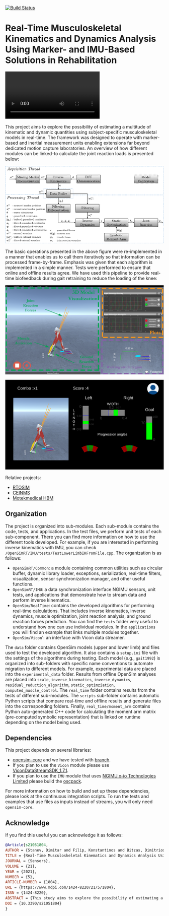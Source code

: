 [![Build Status](https://travis-ci.com/mitkof6/OpenSimRT.svg?token=6jXyQbpyyXVTJGTxHvxD&branch=master)](https://travis-ci.com/mitkof6/OpenSimRT)

# Real-Time Musculoskeletal Kinematics and Dynamics Analysis Using Marker- and IMU-Based Solutions in Rehabilitation

![Demo video](https://mitkof6.gitlab.io/personal-site/publications/sensors2021/real_time_framework_video.mp4)

This project aims to explore the possibility of estimating a multitude of
kinematic and dynamic quantities using subject-specific musculoskeletal models
in real-time. The framework was designed to operate with marker-based and
inertial measurement units enabling extensions far beyond dedicated motion
capture laboratories. An overview of how different modules can be linked-to
calculate the joint reaction loads is presented below:

![pipeline](./doc/figures/real_time_pipeline.png)

The basic operations presented in the above figure were re-implemented in a
manner that enables us to call them iteratively so that information can be
processed frame-by-frame. Emphasis was given that each algorithm is implemented
in a simple manner. Tests were performed to ensure that online and offline
results agree. We have used this pipeline to provide real-time biofeedback
during gait retraining to reduce the loading of the knee:

![visualization_front_end](./doc/figures/visualization_front_end.png)

![gait_retraining](./doc/figures/gait_retraining_session.png)

Relative projects:

- [RTOSIM](https://github.com/RealTimeBiomechanics/rtosim)
- [CEINMS](https://simtk.org/projects/ceinms/)
- [Motekmedical HBM](https://www.motekmedical.com/software/hbm/)

## Organization

The project is organized into sub-modules. Each sub-module contains the code,
tests, and applications. In the test files, we perform unit tests of each
sub-component. There you can find more information on how to use the different
tools developed. For example, if you are interested in performing inverse
kinematics with IMU, you can check
`/OpenSimRT/IMU/tests/TestLowerLimbIKFromFile.cpp`. The organization is as
follows:

- `OpenSimRT/Common`: a module containing common utilities such as circular
  buffer, dynamic library loader, exceptions, serialization, real-time filters,
  visualization, sensor synchronization manager, and other useful functions.
- `OpenSimRT/IMU`: a data synchronization interface NGIMU sensors, unit tests,
  and applications that demonstrate how to stream data and perform inverse
  kinematics.
- `OpenSim/RealTime`: contains the developed algorithms for performing real-time
  calculations. That includes inverse kinematics, inverse dynamics, muscle
  optimization, joint reaction analysis, and ground reaction forces
  prediction. You can find the `tests` folder very useful to understand how one
  can use individual modules. In the `applications` you will find an example that
  links multiple modules together.
- `OpenSim/Vicon`': an interface with Vicon data streamer.


The `data` folder contains OpenSim models (upper and lower limb) and files used
to test the developed algorithm. It also contains a `setup.ini` file with the
settings of the algorithms during testing. Each model (e.g., `gait1992`) is
organized into sub-folders with specific name conventions to automate migration
to different models. For example, experimental data are placed into the
`experimental_data` folder. Results from offline OpenSim analyses are placed
into `scale`, `inverse_kinematics`, `inverse_dynamics`,
`residual_reduction_algorithm`, `static_optimziation`,
`computed_muscle_control`. The `real_time` folder contains results from the
tests of different sub-modules. The `scripts` sub-folder contains automatic
Python scripts that compare real-time and offline results and generate files
into the corresponding folders. Finally, `real_time/moment_arm` contains Python
auto-generated C++ code for calculating the moment arm matrix (pre-computed
symbolic representation) that is linked on runtime depending on the model being
used.

## Dependencies

This project depends on several libraries:

- [opensim-core](https://github.com/opensim-org/opensim-core) and we have
  tested with [branch](https://github.com/mitkof6/opensim-core/tree/bindings_timestepper).
- If you plan to use the `Vicon` module please use
  [ViconDataStreamSDK_1.7.1](https://www.vicon.com/software/datastream-sdk/?section=downloads).
- If you plan to use the `IMU` module that uses [NGIMU x-io Technologies
   Limited](https://x-io.co.uk/ngimu/) please build the
   [oscpack](https://github.com/mitkof6/oscpack).

For more information on how to build and set up these dependencies, please look
at the continuous integration scripts. To run the tests and examples that use
files as inputs instead of streams, you will only need `opensim-core`.

## Acknowledge

If you find this useful you can acknowledge it as follows:

```bibtex
@Article{s21051804,
AUTHOR = {Stanev, Dimitar and Filip, Konstantinos and Bitzas, Dimitrios and Zouras, Sokratis and Giarmatzis, Georgios and Tsaopoulos, Dimitrios and Moustakas, Konstantinos},
TITLE = {Real-Time Musculoskeletal Kinematics and Dynamics Analysis Using Marker- and IMU-Based Solutions in Rehabilitation},
JOURNAL = {Sensors},
VOLUME = {21},
YEAR = {2021},
NUMBER = {5},
ARTICLE-NUMBER = {1804},
URL = {https://www.mdpi.com/1424-8220/21/5/1804},
ISSN = {1424-8220},
ABSTRACT = {This study aims to explore the possibility of estimating a multitude of kinematic and dynamic quantities using subject-specific musculoskeletal models in real-time. The framework was designed to operate with marker-based and inertial measurement units enabling extensions far beyond dedicated motion capture laboratories. We present the technical details for calculating the kinematics, generalized forces, muscle forces, joint reaction loads, and predicting ground reaction wrenches during walking. Emphasis was given to reduce computational latency while maintaining accuracy as compared to the offline counterpart. Notably, we highlight the influence of adequate filtering and differentiation under noisy conditions and its importance for consequent dynamic calculations. Real-time estimates of the joint moments, muscle forces, and reaction loads closely resemble OpenSim’s offline analyses. Model-based estimation of ground reaction wrenches demonstrates that even a small error can negatively affect other estimated quantities. An application of the developed system is demonstrated in the context of rehabilitation and gait retraining. We expect that such a system will find numerous applications in laboratory settings and outdoor conditions with the advent of predicting or sensing environment interactions. Therefore, we hope that this open-source framework will be a significant milestone for solving this grand challenge.},
DOI = {10.3390/s21051804}
}
```

